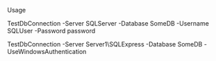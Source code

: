 Usage

TestDbConnection -Server SQLServer -Database SomeDB -Username SQLUser -Password password


TestDbConnection -Server Server1\SQLExpress -Database SomeDB -UseWindowsAuthentication
